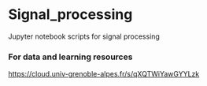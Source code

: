 # Signal_processing
Jupyter notebook scripts for signal processing

### For data and learning resources
https://cloud.univ-grenoble-alpes.fr/s/qXQTWiYawGYYLzk
